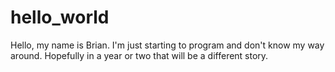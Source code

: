 # hello_world
Hello, my name is Brian. I'm just starting to program and don't know my way around. Hopefully in a year or two that will be a different story.
